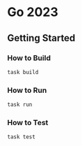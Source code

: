 # Go 2023

## Getting Started

### How to Build

```sh
task build
```

### How to Run

```sh
task run
```

### How to Test

```sh
task test
```
